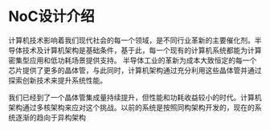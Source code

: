 # NoC设计介绍

计算机技术影响着我们现代社会的每一个领域，是不同行业革新的主要催化剂。半导体技术及计算机架构是基础条件，基于此，每一个现有的计算机系统都能为计算密集型应用和低功耗场景提供支持。
半导体工业的革新为成本大致恒定的每一个芯片提供了更多的晶体管，与此同时，计算机架构通过充分利用这些晶体管并通过探索创新技术来提升系统性能。

我们已经到了一个晶体管集成量持续提升，但性能和功耗收益较小的时代。计算机架构通过多核架构来应对这个挑战。以前的系统是按照同构架构开发的，现在的系统逐渐的趋向于异构架构
